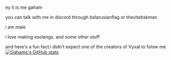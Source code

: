 ey it is me gaham

you can talk with me in discord through belarusianflag or thevitebskman

i am male

i love making esolangs. and some other stuff

and here's a fun fact:i didn't expect one of the creators of Vyxal to folow me
[![Gahams's GitHub stats](https://github-readme-stats.vercel.app/api?username=Thevitebsk)](https://github.com/anuraghazra/github-readme-stats)
